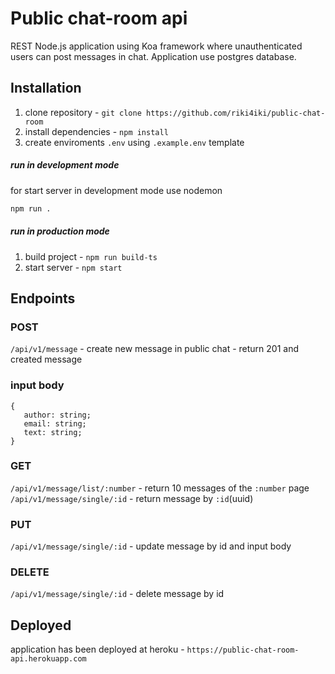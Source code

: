 # Public chat-room api

REST Node.js application using Koa framework where unauthenticated users can post messages in chat.
Application use postgres database.

## Installation

1. clone repository - `git clone https://github.com/riki4iki/public-chat-room`
2. install dependencies - `npm install`
3. create enviroments `.env` using `.example.env` template

##### run in development mode

for start server in development mode use nodemon

```bash
npm run .
```

##### run in production mode

1. build project - `npm run build-ts`
2. start server - `npm start`

## Endpoints

### POST

`/api/v1/message` - create new message in public chat - return 201 and created message

### input body

```
{
   author: string;
   email: string;
   text: string;
}
```

### GET

`/api/v1/message/list/:number` - return 10 messages of the `:number` page
`/api/v1/message/single/:id` - return message by `:id`(uuid)

### PUT

`/api/v1/message/single/:id` - update message by id and input body

### DELETE

`/api/v1/message/single/:id` - delete message by id

## Deployed

application has been deployed at heroku - `https://public-chat-room-api.herokuapp.com`
